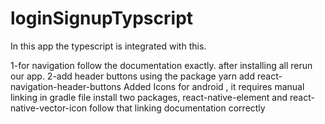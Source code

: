 # loginSignupTypscript

In this app the typescript is integrated with this.

1-for navigation follow the documentation exactly. after installing all rerun our app.
2-add header buttons using the package yarn add react-navigation-header-buttons
Added Icons for android , it requires manual linking in gradle file
install two packages, react-native-element
and react-native-vector-icon follow that linking documentation correctly
